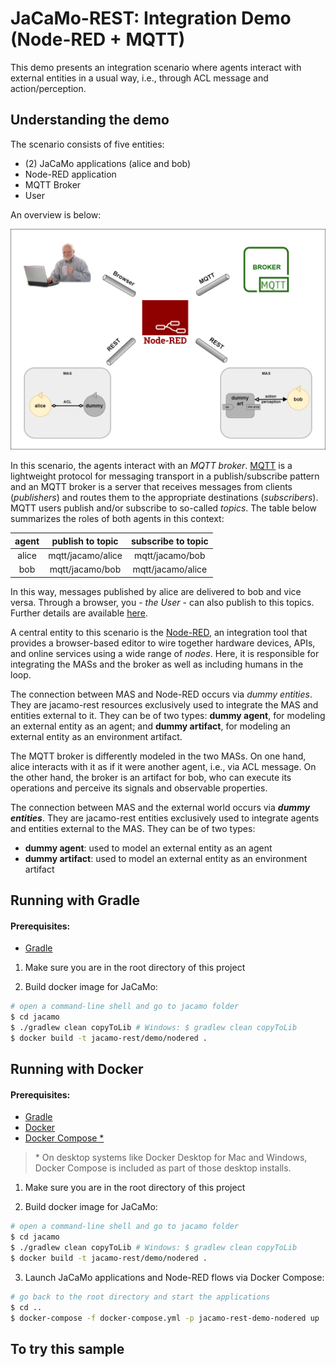 # JaCaMo-REST: Integration Demo (Node-RED + MQTT)
This demo presents an integration scenario where agents interact with external entities in a usual way, i.e., through ACL message and action/perception.

## Understanding the demo
The scenario consists of five entities:
* (2) JaCaMo applications (alice and bob)
* Node-RED application
* MQTT Broker
* User

An overview is below:

![Overview](./figures/view.png)
<!-- ![Overview](./figures/entities.png) -->

In this scenario, the agents interact with an _MQTT broker_. [MQTT](http://mqtt.org/) is a lightweight protocol for messaging transport in a publish/subscribe pattern and an MQTT broker is a server that receives messages from clients (_publishers_) and routes them to the appropriate destinations (_subscribers_). MQTT users publish and/or subscribe to so-called _topics_. The table below summarizes the roles of both agents in this context:

| agent | publish to topic | subscribe to topic |
| :---: | :---: | :---: |
| alice | mqtt/jacamo/alice | mqtt/jacamo/bob |
| bob | mqtt/jacamo/bob | mqtt/jacamo/alice |

In this way, messages published by alice are delivered to bob and vice versa. Through a browser, you - _the User_ - can also publish to this topics. Further details are available [here](#guide).

A central entity to this scenario is the [Node-RED](https://nodered.org/), an integration tool that provides a browser-based editor to wire together hardware devices, APIs, and online services using a wide range of _nodes_. Here, it is responsible for integrating the MASs and the broker as well as including humans in the loop.

The connection between MAS and Node-RED occurs via _dummy entities_. They are jacamo-rest resources exclusively used to integrate the MAS and entities external to it. They can be of two types: __dummy agent__, for modeling an external entity as an agent; and __dummy artifact__, for modeling an external entity as an environment artifact.

The MQTT broker is differently modeled in the two MASs. On one hand, alice interacts with it as if it were another agent, i.e., via ACL message. On the other hand, the broker is an artifact for bob, who can execute its operations and perceive its signals and observable properties.

The connection between MAS and the external world occurs via ___dummy entities___. They are jacamo-rest entities exclusively used to integrate agents and entities external to the MAS. They can be of two types:
* __dummy agent__: used to model an external entity as an agent
* __dummy artifact__: used to model an external entity as an environment artifact


## Running with Gradle
#### Prerequisites:
- [Gradle](https://gradle.org/install/)


1) Make sure you are in the root directory of this project

2) Build docker image for JaCaMo:
```bash
# open a command-line shell and go to jacamo folder
$ cd jacamo
$ ./gradlew clean copyToLib # Windows: $ gradlew clean copyToLib
$ docker build -t jacamo-rest/demo/nodered .
```

## Running with Docker
#### Prerequisites:
- [Gradle](https://gradle.org/install/)
- [Docker](https://docs.docker.com/engine/install/)
- [Docker Compose *](https://docs.docker.com/compose/install/)
> \* On desktop systems like Docker Desktop for Mac and Windows, Docker Compose is included as part of those desktop installs.


1. Make sure you are in the root directory of this project

2. Build docker image for JaCaMo:
  ```bash
  # open a command-line shell and go to jacamo folder
  $ cd jacamo
  $ ./gradlew clean copyToLib # Windows: $ gradlew clean copyToLib
  $ docker build -t jacamo-rest/demo/nodered .
  ```
3. Launch JaCaMo applications and Node-RED flows via Docker Compose:
  ```bash
  # go back to the root directory and start the applications
  $ cd ..
  $ docker-compose -f docker-compose.yml -p jacamo-rest-demo-nodered up
  ```

## <a name="guide"></a>To try this sample
